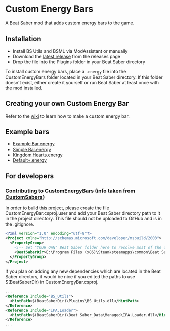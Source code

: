 # Custom Energy Bars
A Beat Saber mod that adds custom energy bars to the game.

## Installation
* Install BS Utils and BSML via ModAssistant or manually
* Download the [latest release](https://github.com/ckosmic/CustomEnergyBars/releases/latest) from the releases page
* Drop the file into the Plugins folder in your Beat Saber directory

To install custom energy bars, place a `.energy` file into the CustomEnergyBars folder located in your Beat Saber directory.  If this folder doesn't exist, either create it yourself or run Beat Saber at least once with the mod installed.

## Creating your own Custom Energy Bar
Refer to the [wiki](https://github.com/ckosmic/CustomEnergyBars/wiki) to learn how to make a custom energy bar.

## Example bars
* [Example Bar.energy](https://raw.githubusercontent.com/ckosmic/CustomEnergyBars/master/Resources/ExampleBars/Example%20Bar.energy)
* [Simple Bar.energy](https://raw.githubusercontent.com/ckosmic/CustomEnergyBars/master/Resources/ExampleBars/Simple%20Bar.energy)
* [Kingdom Hearts.energy](https://raw.githubusercontent.com/ckosmic/CustomEnergyBars/master/Resources/ExampleBars/Kingdom%20Hearts.energy)
* [Default+.energy](https://raw.githubusercontent.com/ckosmic/CustomEnergyBars/master/Resources/ExampleBars/Default%2B.energy)

## For developers
### Contributing to CustomEnergyBars (info taken from [CustomSabers](https://github.com/nalulululuna/CustomSaberPlugin))
In order to build this project, please create the file CustomEnergyBar.csproj.user and add your Beat Saber directory path to it in the project directory. This file should not be uploaded to GitHub and is in the .gitignore.

```xml 
<?xml version="1.0" encoding="utf-8"?>
<Project xmlns="http://schemas.microsoft.com/developer/msbuild/2003">
  <PropertyGroup>
    <!-- Set "YOUR OWN" Beat Saber folder here to resolve most of the dependency paths! -->
    <BeatSaberDir>E:\Program Files (x86)\Steam\steamapps\common\Beat Saber</BeatSaberDir>
  </PropertyGroup>
</Project>
```

If you plan on adding any new dependencies which are located in the Beat Saber directory, it would be nice if you edited the paths to use $(BeatSaberDir) in CustomEnergyBar.csproj.

```xml 
...
<Reference Include="BS_Utils">
  <HintPath>$(BeatSaberDir)\Plugins\BS_Utils.dll</HintPath>
</Reference>
<Reference Include="IPA.Loader">
  <HintPath>$(BeatSaberDir)\Beat Saber_Data\Managed\IPA.Loader.dll</HintPath>
</Reference>
...
```
